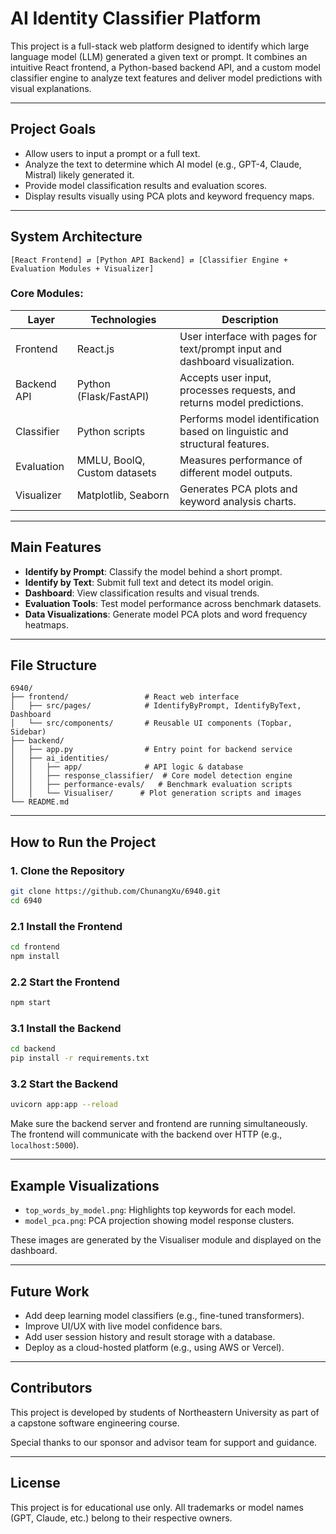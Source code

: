 # AI Identity Classifier Platform

This project is a full-stack web platform designed to identify which large language model (LLM) generated a given text or prompt. It combines an intuitive React frontend, a Python-based backend API, and a custom model classifier engine to analyze text features and deliver model predictions with visual explanations.

---

## Project Goals

- Allow users to input a prompt or a full text.
- Analyze the text to determine which AI model (e.g., GPT-4, Claude, Mistral) likely generated it.
- Provide model classification results and evaluation scores.
- Display results visually using PCA plots and keyword frequency maps.

---

## System Architecture

```
[React Frontend] ⇄ [Python API Backend] ⇄ [Classifier Engine + Evaluation Modules + Visualizer]
```

### Core Modules:

| Layer       | Technologies         | Description |
|-------------|----------------------|-------------|
| Frontend    | React.js             | User interface with pages for text/prompt input and dashboard visualization. |
| Backend API | Python (Flask/FastAPI) | Accepts user input, processes requests, and returns model predictions. |
| Classifier  | Python scripts       | Performs model identification based on linguistic and structural features. |
| Evaluation  | MMLU, BoolQ, Custom datasets | Measures performance of different model outputs. |
| Visualizer  | Matplotlib, Seaborn  | Generates PCA plots and keyword analysis charts. |

---

## Main Features

- **Identify by Prompt**: Classify the model behind a short prompt.
- **Identify by Text**: Submit full text and detect its model origin.
- **Dashboard**: View classification results and visual trends.
- **Evaluation Tools**: Test model performance across benchmark datasets.
- **Data Visualizations**: Generate model PCA plots and word frequency heatmaps.

---

## File Structure

```
6940/
├── frontend/                 # React web interface
│   ├── src/pages/            # IdentifyByPrompt, IdentifyByText, Dashboard
│   └── src/components/       # Reusable UI components (Topbar, Sidebar)
├── backend/
│   ├── app.py                # Entry point for backend service
│   ├── ai_identities/
│   │   ├── app/              # API logic & database
│   │   ├── response_classifier/  # Core model detection engine
│   │   ├── performance-evals/   # Benchmark evaluation scripts
│   │   └── Visualiser/      # Plot generation scripts and images
└── README.md
```

---

## How to Run the Project

### 1. Clone the Repository
```bash
git clone https://github.com/ChunangXu/6940.git
cd 6940
```

### 2.1 Install the Frontend
```bash
cd frontend
npm install
```

### 2.2 Start the Frontend
```bash
npm start
```

### 3.1 Install the Backend
```bash
cd backend
pip install -r requirements.txt
```

### 3.2 Start the Backend
```bash
uvicorn app:app --reload
```

Make sure the backend server and frontend are running simultaneously. The frontend will communicate with the backend over HTTP (e.g., `localhost:5000`).

---

## Example Visualizations

- `top_words_by_model.png`: Highlights top keywords for each model.
- `model_pca.png`: PCA projection showing model response clusters.

These images are generated by the Visualiser module and displayed on the dashboard.

---

## Future Work

- Add deep learning model classifiers (e.g., fine-tuned transformers).
- Improve UI/UX with live model confidence bars.
- Add user session history and result storage with a database.
- Deploy as a cloud-hosted platform (e.g., using AWS or Vercel).

---

## Contributors

This project is developed by students of Northeastern University as part of a capstone software engineering course.

Special thanks to our sponsor and advisor team for support and guidance.

---

## License

This project is for educational use only. All trademarks or model names (GPT, Claude, etc.) belong to their respective owners.
